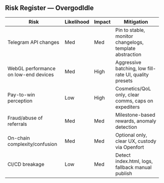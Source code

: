 ## Risk Register — OvergodIdle

| Risk | Likelihood | Impact | Mitigation |
|---|---|---|---|
| Telegram API changes | Med | Med | Pin to stable, monitor changelogs, template abstraction |
| WebGL performance on low-end devices | Med | High | Aggressive batching, low fill-rate UI, quality presets |
| Pay-to-win perception | Low | High | Cosmetics/QoL only, clear comms, caps on expediters |
| Fraud/abuse of referrals | Med | Med | Milestone-based rewards, anomaly detection |
| On-chain complexity/confusion | Med | Med | Optional only, clear UX, custody via Openfort |
| CI/CD breakage | Low | Med | Detect index.html, logs, fallback manual publish |


